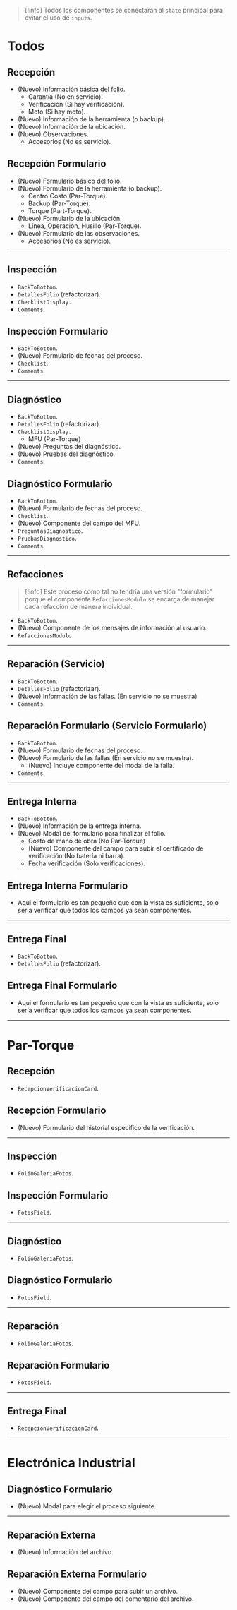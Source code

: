 > [!info]
> Todos los componentes se conectaran al ``state`` principal para evitar el uso de ``inputs``.
# Todos
## Recepción
- (Nuevo) Información básica del folio.
	- Garantía (No en servicio).
	- Verificación (Si hay verificación).
	- Moto (Si hay moto).
- (Nuevo) Información de la herramienta (o backup).
- (Nuevo) Información de la ubicación.
- (Nuevo) Observaciones.
	- Accesorios (No es servicio).
## Recepción Formulario
- (Nuevo) Formulario básico del folio.
- (Nuevo) Formulario de la herramienta (o backup).
	- Centro Costo (Par-Torque).
	- Backup (Par-Torque).
	- Torque (Part-Torque).
- (Nuevo) Formulario de la ubicación.
	- Línea, Operación, Husillo (Par-Torque).
- (Nuevo) Formulario de las observaciones.
	- Accesorios (No es servicio).
---
## Inspección
- `BackToBotton`.
- `DetallesFolio` (refactorizar).
- `ChecklistDisplay.`
- `Comments`.
## Inspección Formulario
- `BackToBotton`.
- (Nuevo) Formulario de fechas del proceso.
- `Checklist`.
- `Comments`.
---
## Diagnóstico
- `BackToBotton`.
- `DetallesFolio` (refactorizar).
- `ChecklistDisplay.`
	- MFU (Par-Torque)
- (Nuevo) Preguntas del diagnóstico.
- (Nuevo) Pruebas del diagnóstico.
- `Comments`.
## Diagnóstico Formulario
- `BackToBotton`.
- (Nuevo) Formulario de fechas del proceso.
- `Checklist`.
- (Nuevo) Componente del campo del MFU.
- `PreguntasDiagnostico`.
- `PruebasDiagnostico`.
- `Comments`.
---
## Refacciones
> [!info]
> Este proceso como tal no tendría una versión "formulario" porque el componente `RefaccionesModulo` se encarga de manejar cada refacción de manera individual.
- `BackToBotton`.
- (Nuevo) Componente de los mensajes de información al usuario.
- `RefaccionesModulo`
---
## Reparación (Servicio)
- `BackToBotton`.
- `DetallesFolio` (refactorizar).
- (Nuevo) Información de las fallas. (En servicio no se muestra)
- `Comments`.
## Reparación Formulario (Servicio Formulario)
- `BackToBotton`.
- (Nuevo) Formulario de fechas del proceso.
- (Nuevo) Formulario de las fallas (En servicio no se muestra).
	- (Nuevo) Incluye componente del modal de la falla.
- `Comments`.
---
## Entrega Interna
- `BackToBotton`.
- (Nuevo) Información de la entrega interna.
- (Nuevo) Modal del formulario para finalizar el folio.
	- Costo de mano de obra (No Par-Torque)
	- (Nuevo) Componente del campo para subir el certificado de verificación (No batería ni barra).
	- Fecha verificación (Solo verificaciones).
## Entrega Interna Formulario
- Aqui el formulario es tan pequeño que con la vista es suficiente, solo sería verificar que todos los campos ya sean componentes.
---
## Entrega Final
- `BackToBotton`.
- `DetallesFolio` (refactorizar).
## Entrega Final Formulario
- Aqui el formulario es tan pequeño que con la vista es suficiente, solo sería verificar que todos los campos ya sean componentes.
---
# Par-Torque
## Recepción
- ``RecepcionVerificacionCard``.
## Recepción Formulario
- (Nuevo) Formulario del historial especifico de la verificación.
---
## Inspección
- `FolioGaleriaFotos`.
## Inspección Formulario
- `FotosField`.
---
## Diagnóstico
- `FolioGaleriaFotos`.
## Diagnóstico Formulario
- `FotosField`.
---
## Reparación
- `FolioGaleriaFotos`.
## Reparación Formulario
- `FotosField`.
---
## Entrega Final
- ``RecepcionVerificacionCard``.
---
# Electrónica Industrial
## Diagnóstico Formulario
- (Nuevo) Modal para elegir el proceso siguiente.
--- 
## Reparación Externa
- (Nuevo) Información del archivo.
## Reparación Externa Formulario
- (Nuevo) Componente del campo para subir un archivo.
- (Nuevo) Componente del campo del comentario del archivo.
